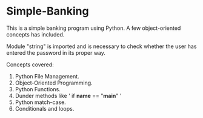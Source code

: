 # Simple-Banking
This is a simple banking program using Python. A few object-oriented concepts has included.

Module "string" is imported and is necessary to check whether the user has entered the password in its proper way.

Concepts covered:
   1. Python File Management.
   2. Object-Oriented Programming.
   3. Python Functions.
   4. Dunder methods like ' if __name__ == "__main__" '
   5. Python match-case.
   6. Conditionals and loops.



